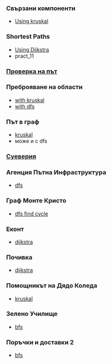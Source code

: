 ### Свързани компоненти
* [Using kruskal](https://www.hackerrank.com/contests/6-20232024/challenges/1-579/submissions/code/1387290673)

### Shortest Paths
* [Using Dijkstra](https://www.hackerrank.com/contests/6-20232024/challenges/shortest-paths-2/submissions/code/1387292234)
* pract_11

### [Проверка на път](https://www.hackerrank.com/contests/sda-test6-2022-2023-iythgbeu3/challenges/challenge-3826/submissions/code/1387293999)

### Преброяване на области
* [with kruskal](https://www.hackerrank.com/contests/sda-test6-2022-2023-iythgbeu3/challenges/challenge-2351/submissions/code/1387294995)
* [with dfs](https://www.hackerrank.com/contests/sda-test6-2022-2023-iythgbeu3/challenges/challenge-2351/submissions/code/1386635967)

### Път в граф
* [kruskal](https://www.hackerrank.com/contests/sda-2021-2022-test-6-christmas/challenges/challenge-2852/submissions/code/1387296014)
* може и с dfs

### [Суеверия](https://www.hackerrank.com/contests/sda-2021-2022-test-7-final/challenges/challenge-2817/submissions/code/1387299037)

### Агенция Пътна Инфраструктура
* [dfs](https://www.hackerrank.com/contests/test7-sda-soft-eng/challenges/challenge-1771/submissions/code/1387303242)

### Граф Монте Кристо
* [dfs find cycle](https://www.hackerrank.com/contests/sda-2020-2021-test11-43ed5rf/challenges/challenge-2805/submissions/code/1387303629)

### Еконт
* [dijkstra](https://www.hackerrank.com/contests/test6sda-renfuvidbviw/challenges/challenge-2326/submissions/code/1387304017)

### Почивка
* [dijkstra](https://www.hackerrank.com/contests/test6-sda/challenges/challenge-1760/submissions/code/1387304205)

### Помощникът на Дядо Коледа
* [kruskal](https://www.hackerrank.com/contests/5-2023-2024/challenges/challenge-4506/submissions/code/1387304498)

### Зелено Училище
* [bfs](https://www.hackerrank.com/contests/sda-2019-2020-test-5/challenges/challenge-2299/submissions/code/1387304978)

### Поръчки и доставки 2
* [bfs](https://www.hackerrank.com/contests/sda-test-5/challenges/2-61/submissions/code/1387305416)
